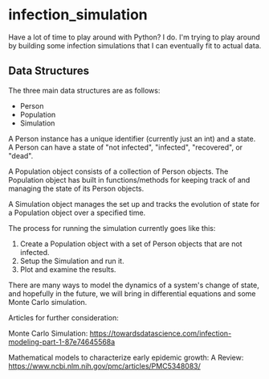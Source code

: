 # infection_simulation

Have a lot of time to play around with Python? I do. I'm trying to play around
by building some infection simulations that I can eventually fit to actual data.

## Data Structures
The three main data structures are as follows:
- Person
- Population
- Simulation

A Person instance has a unique identifier (currently just an int) and a state.
A Person can have a state of "not infected", "infected", "recovered", or "dead".

A Population object consists of a collection of Person objects. The Population
object has built in functions/methods for keeping track of and managing the
state of its Person objects.

A Simulation object manages the set up and tracks the evolution of state for a
Population object over a specified time.

The process for running the simulation currently goes like this:
1. Create a Population object with a set of Person objects that are not infected.
2. Setup the Simulation and run it.
3. Plot and examine the results.

There are many ways to model the dynamics of a system's change of state, and
hopefully in the future, we will bring in differential equations and some Monte
Carlo simulation.

Articles for further consideration:

  Monte Carlo Simulation: https://towardsdatascience.com/infection-modeling-part-1-87e74645568a

  Mathematical models to characterize early epidemic growth: A Review: https://www.ncbi.nlm.nih.gov/pmc/articles/PMC5348083/
